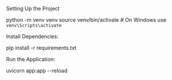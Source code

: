 Setting Up the Project

python -m venv venv
source venv/bin/activate  # On Windows use `venv\Scripts\activate`

Install Dependencies:

pip install -r requirements.txt

Run the Application:

uvicorn app:app --reload

